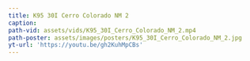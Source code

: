 ```yaml
---
title: K95 30I Cerro Colorado NM 2
caption:
path-vid: assets/vids/K95_30I_Cerro_Colorado_NM_2.mp4
path-poster: assets/images/posters/K95_30I_Cerro_Colorado_NM_2.jpg
yt-url: 'https://youtu.be/gh2KuhMpCBs'
---
```

